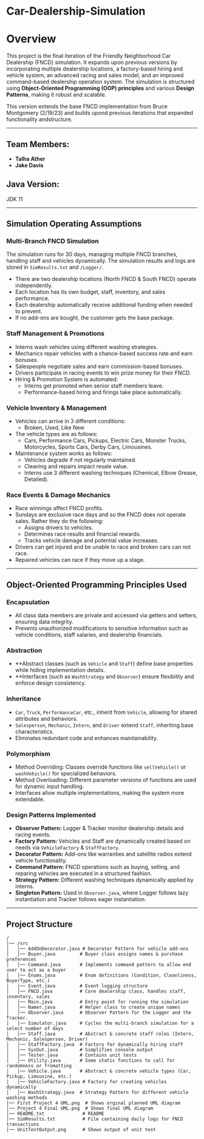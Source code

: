 # Car-Dealership-Simulation

# **Overview**

This project is the final iteration of the Friendly Neighborhood Car Dealership (FNCD) simulation. It expands upon previous versions by incorporating multiple dealership locations, a factory-based hiring and vehicle system, an advanced racing and sales model, and an improved command-based dealership operation system. The simulation is structured using **Object-Oriented Programming (OOP) principles** and various **Design Patterns**, making it robust and scalable.

This version extends the base FNCD implementation from Bruce Montgomery (2/19/23) and builds upond previous iterations that expanded functionality andstructure.

---

## **Team Members:**

- **Talha Ather**
- **Jake Davis**

## **Java Version:**

JDK 11

---

## **Simulation Operating Assumptions**

### **Multi-Branch FNCD Simulation**

The simulation runs for 30 days, managing multiple FNCD branches, handling staff and vehicles dynamically. The simulation results and logs are stored in `SimResults.txt` and `/Logger/`.
- There are two dealership locations (North FNCD & South FNCD) operate independently.
- Each location has its own budget, staff, inventory, and sales performance.
- Each dealership automatically receive additional funding when needed to prevent.
- If no add-ons are bought, the customer gets the base package.

### **Staff Management & Promotions**

- Interns wash vehicles using different washing strategies.
- Mechanics repair vehicles with a chance-based success rate and earn bonuses.
- Salespeople negotiate sales and earn commission-based bonuses.
- Drivers participate in racing events to win prize money for their FNCD.
- Hiring & Promotion System is automated:
  - Interns get promoted when senior staff members leave.
  - Performance-based hiring and firings take place automatically.

### **Vehicle Inventory & Management**

- Vehicles can arrive in 3 different conditions:
  - Broken, Used, Like New
- The vehicle types are as follows:
  - Cars, Performance Cars, Pickups, Electric Cars, Monster Trucks, Motorcycles, Sports Cars, Derby Cars, Limousines.
- Maintenance system works as follows:
  - Vehicles degrade if not regularly maintained.
  - Cleaning and repairs impact resale value.
  - Interns use 3 different washing techniques (Chemical, Elbow Grease, Detailed).

### **Race Events & Damage Mechanics**

- Race winnings affect FNCD profits.
- Sundays are exclusive race days and so the FNCD does not operate sales. Rather they do the following:
  - Assigns drivers to vehicles.
  - Determines race results and financial rewards.
  - Tracks vehicle damage and potential value increases.
- Drivers can get injured and be unable to race and broken cars can not race.
- Repaired vehicles can race if they move up a stage.
---

## **Object-Oriented Programming Principles Used**

### Encapsulation

- All class data members are private and accessed via getters and setters, ensuring data integrity.
- Prevents unauthorized modifications to sensitive information such as vehicle conditions, staff salaries, and dealership financials.

### Abstraction

- **Abstract classes (such as `Vehicle` and `Staff`) define base properties while hiding implementation details.
- **Interfaces (such as `WashStrategy` and `Observer`) ensure flexibility and enforce design consistency.

### Inheritance

- `Car`, `Truck`, `PerformanceCar`, etc., inherit from `Vehicle`, allowing for shared attributes and behaviors.
- `Salesperson`, `Mechanic`, `Intern`, and `Driver` extend `Staff`, inheriting base characteristics.
- Eliminates redundant code and enhances maintainability.

### Polymorphism

- Method Overriding: Classes override functions like `sellVehicle()` or `washVehicle()` for specialized behaviors.
- Method Overloading: Different parameter versions of functions are used for dynamic input handling.
- Interfaces allow multiple implementations, making the system more extendable.

### Design Patterns Implemented

- **Observer Pattern:** Logger & Tracker monitor dealership details and racing events.
- **Factory Pattern:** Vehicles and Staff are dynamically created based on needs via `VehicleFactory` & `StaffFactory`.
- **Decorator Pattern:** Add-ons like warranties and satellite radios extend vehicle functionality.
- **Command Pattern:** FNCD operations such as buying, selling, and reparing vehicles are executed in a structured fashion.
- **Strategy Pattern:** Different washing techniques dynamically applied by interns.
- **Singleton Pattern:** Used in `Observer.java`, where Logger follows lazy instantiation and Tracker follows eager instantiation.

---

## **Project Structure**

```
/
│── /src
│   │── AddOnDecorator.java # Decorator Pattern for vehicle add-ons
│   │── Buyer.java         # Buyer class assigns names & purchase preferences
│   │── Command.java       # Implements command pattern to allow end user to act as a buyer
│   │── Enums.java         # Enum definitions (Condition, Cleanliness, BuyerType, etc.)
│   │── Event.java         # Event logging structure
│   │── FNCD.java          # Core dealership class, handles staff, inventory, sales
│   │── Main.java          # Entry point for running the simulation
│   │── Namer.java         # Helper class to create unique names
│   │── Observer.java      # Observer Pattern for the Logger and the Tracker. 
│   │── Simulator.java     # Cycles the multi-branch simulation for a select number of days
│   │── Staff.java         # Abstract & concrete staff roles (Intern, Mechanic, Salesperson, Driver)
│   │── StaffFactory.java  # Factory for dynamically hiring staff
│   │── SysOut.java        # Simplifies console output
│   │── Tester.java        # Contains unit tests
│   │── Utility.java       # Some static functions to call for randomness or fromatting
│   │── Vehicle.java       # Abstract & concrete vehicle types (Car, Pickup, Limousine, etc.)
│   │── VehicleFactory.java # Factory for creating vehicles dynamically
│   │── WashStrategy.java  # Strategy Pattern for different vehicle washing methods
│── First Project 4 UML.png  # Shows orginal planned UML diagram
│── Project 4 Final UML.png  # Shows final UML diagram
│── README.txt              # README
│── SimResults.txt          # File containing daily logs for FNCD transactions
│── UnitTestOutput.png      # Shows output of unit test

```

